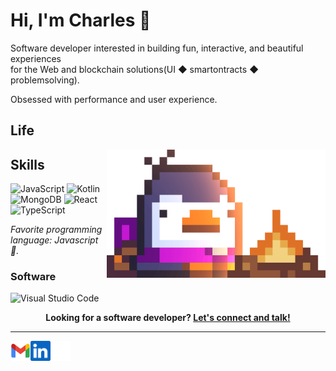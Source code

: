# Hi, I'm Charles :wave:

Software developer interested in building fun, interactive, and beautiful experiences  
for the Web and blockchain solutions(UI ◆ smartontracts ◆ problemsolving).

Obsessed with performance and user experience.

## Life

<img align="right" alt="Bred the penguin chillin' by the fire." width="350" src="img/Fire.gif" />

## Skills

![JavaScript](https://img.shields.io/badge/JavaScript-F7DF1E?logo=javascript&logoColor=black&style=for-the-badge)
![Kotlin](https://img.shields.io/badge/Kotlin-7F52FF?logo=kotlin&logoColor=white&style=for-the-badge)
![MongoDB](https://img.shields.io/badge/MongoDB-47A248?logo=mongodb&logoColor=white&style=for-the-badge)
![React](https://img.shields.io/badge/React-61DAFB?logo=react&logoColor=black&style=for-the-badge)
![TypeScript](https://img.shields.io/badge/TypeScript-3178C6?logo=typescript&logoColor=white&style=for-the-badge)

_Favorite programming language: Javascript :crab:._

### Software

![Visual Studio Code](https://img.shields.io/badge/VSCode-007ACC?logo=visualstudiocode&logoColor=white&style=for-the-badge)

<p align="center">
    <b>Looking for a software developer?
        <a href="https://www.linkedin.com/in/charles-mungai">Let's connect and talk!</a>
    </b>
</p>

---


<a href="mailto:charles.mbuthia19@gmail.com">
    <img height="32" align="left" alt="Mail" src="img/icons/gmail.png" />
</a>

<a href="https://www.linkedin.com/in/charles-mungai">
    <img height="32" align="left" alt="LinkedIn" src="img/icons/linkedin.png" />
</a>

<a href="https://twitter.com/mungai_charlesm">
    <img height="32" align="left" alt="X" src="img/icons/x.png" />
</a>
